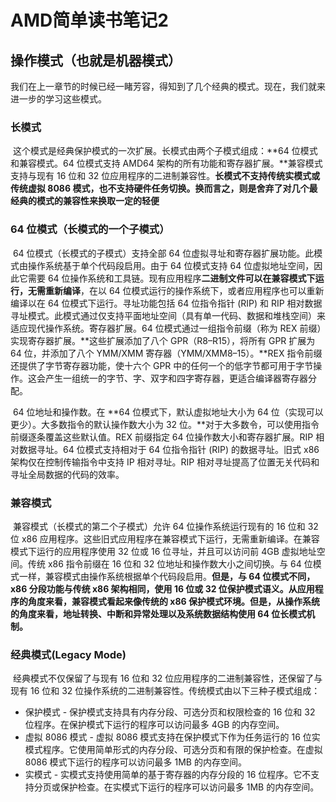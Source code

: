 # AMD简单读书笔记2

## 操作模式（也就是机器模式）

​	我们在上一章节的时候已经一睹芳容，得知到了几个经典的模式。现在，我们就来进一步的学习这些模式。

### 长模式

​	这个模式是经典保护模式的一次扩展。长模式由两个子模式组成：**64 位模式和兼容模式。64 位模式支持 AMD64 架构的所有功能和寄存器扩展。**兼容模式支持与现有 16 位和 32 位应用程序的二进制兼容性。**长模式不支持传统实模式或传统虚拟 8086 模式，也不支持硬件任务切换。换而言之，则是舍弃了对几个最经典的模式的兼容性来换取一定的轻便**

### 64 位模式（长模式的一个子模式）

​	64 位模式（长模式的子模式）支持全部 64 位虚拟寻址和寄存器扩展功能。此模式由操作系统基于单个代码段启用。由于 64 位模式支持 64 位虚拟地址空间，因此它需要 64 位操作系统和工具链。现有应用程序**二进制文件可以在兼容模式下运行，无需重新编译**，在以 64 位模式运行的操作系统下，或者应用程序也可以重新编译以在 64 位模式下运行。寻址功能包括 64 位指令指针 (RIP) 和 RIP 相对数据寻址模式。此模式通过仅支持平面地址空间（具有单一代码、数据和堆栈空间）来适应现代操作系统。寄存器扩展。64 位模式通过一组指令前缀（称为 REX 前缀）实现寄存器扩展。**这些扩展添加了八个 GPR（R8–R15），将所有 GPR 扩展为 64 位，并添加了八个 YMM/XMM 寄存器（YMM/XMM8–15）。**REX 指令前缀还提供了字节寄存器功能，使十六个 GPR 中的任何一个的低字节都可用于字节操作。这会产生一组统一的字节、字、双字和四字寄存器，更适合编译器寄存器分配。

​	64 位地址和操作数。在 **64 位模式下，默认虚拟地址大小为 64 位（实现可以更少）。大多数指令的默认操作数大小为 32 位。**对于大多数令，可以使用指令前缀逐条覆盖这些默认值。REX 前缀指定 64 位操作数大小和寄存器扩展。RIP 相对数据寻址。64 位模式支持相对于 64 位指令指针 (RIP) 的数据寻址。旧式 x86 架构仅在控制传输指令中支持 IP 相对寻址。RIP 相对寻址提高了位置无关代码和寻址全局数据的代码的效率。


### 兼容模式

​	兼容模式（长模式的第二个子模式）允许 64 位操作系统运行现有的 16 位和 32 位 x86 应用程序。这些旧式应用程序在兼容模式下运行，无需重新编译。在兼容模式下运行的应用程序使用 32 位或 16 位寻址，并且可以访问前 4GB 虚拟地址空间。传统 x86 指令前缀在 16 位和 32 位地址和操作数大小之间切换。与 64 位模式一样，兼容模式由操作系统根据单个代码段启用。**但是，与 64 位模式不同，x86 分段功能与传统 x86 架构相同，使用 16 位或 32 位保护模式语义。从应用程序的角度来看，兼容模式看起来像传统的 x86 保护模式环境。但是，从操作系统的角度来看，地址转换、中断和异常处理以及系统数据结构使用 64 位长模式机制。**

### 经典模式(Legacy Mode)

​	经典模式不仅保留了与现有 16 位和 32 位应用程序的二进制兼容性，还保留了与现有 16 位和 32 位操作系统的二进制兼容性。传统模式由以下三种子模式组成：

- 保护模式 - 保护模式支持具有内存分段、可选分页和权限检查的 16 位和 32 位程序。在保护模式下运行的程序可以访问最多 4GB 的内存空间。
- 虚拟 8086 模式 - 虚拟 8086 模式支持在保护模式下作为任务运行的 16 位实模式程序。它使用简单形式的内存分段、可选分页和有限的保护检查。在虚拟 8086 模式下运行的程序可以访问最多 1MB 的内存空间。
- 实模式 - 实模式支持使用简单的基于寄存器的内存分段的 16 位程序。它不支持分页或保护检查。在实模式下运行的程序可以访问最多 1MB 的内存空间。

